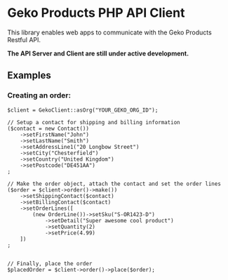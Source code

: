 # Geko Products PHP API Client

This library enables web apps to communicate with the Geko Products Restful API.

__The API Server and Client are still under active development.__

## Examples

### Creating an order:

```
$client = GekoClient::asOrg("YOUR_GEKO_ORG_ID");

// Setup a contact for shipping and billing information
($contact = new Contact())
    ->setFirstName("John")
    ->setLastName("Smith")
    ->setAddressLine1("20 Longbow Street")
    ->setCity("Chesterfield")
    ->setCountry("United Kingdom")
    ->setPostcode("DE451AA")
;

// Make the order object, attach the contact and set the order lines
($order = $client->order()->make())
    ->setShippingContact($contact)
    ->setBillingContact($contact)
    ->setOrderLines([
        (new OrderLine())->setSku("S-OR1423-D")
            ->setDetail("Super awesome cool product")
            ->setQuantity(2)
            ->setPrice(4.99)
    ])
;


// Finally, place the order
$placedOrder = $client->order()->place($order);
```

